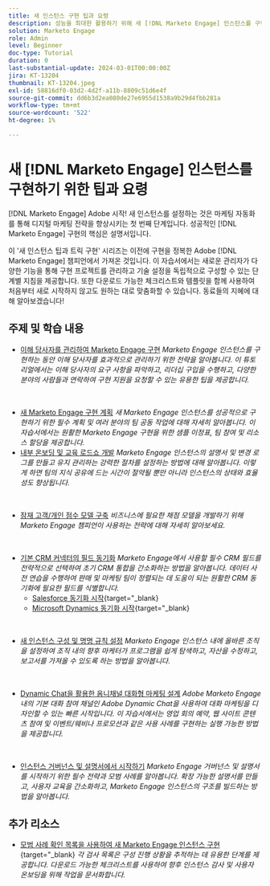 ```yaml
---
title: 새 인스턴스 구현 팁과 요령
description: 성능을 최대한 활용하기 위해 새 [!DNL Marketo Engage] 인스턴스를 구현하는 방법을 알아봅니다.
solution: Marketo Engage
role: Admin
level: Beginner
doc-type: Tutorial
duration: 0
last-substantial-update: 2024-03-01T00:00:00Z
jira: KT-13204
thumbnail: KT-13204.jpeg
exl-id: 58816df0-03d2-4d2f-a11b-8809c51d6e4f
source-git-commit: dd6b3d2ea080de27e6955d1538a9b29d4fbb281a
workflow-type: tm+mt
source-wordcount: '522'
ht-degree: 1%

---
```


# 새 [!DNL Marketo Engage] 인스턴스를 구현하기 위한 팁과 요령

[!DNL Marketo Engage] Adobe 시작! 새 인스턴스를 설정하는 것은 마케팅 자동화를 통해 디지털 마케팅 전략을 향상시키는 첫 번째 단계입니다. 성공적인 [!DNL Marketo Engage] 구현의 핵심은 설명서입니다.

이 &#39;새 인스턴스 팁과 트릭 구현&#39; 시리즈는 이전에 구현을 정복한 Adobe [!DNL Marketo Engage] 챔피언에서 가져온 것입니다. 이 자습서에서는 새로운 관리자가 다양한 기능을 통해 구현 프로젝트를 관리하고 기술 설정을 독립적으로 구성할 수 있는 단계별 지침을 제공합니다. 또한 다운로드 가능한 체크리스트와 템플릿을 함께 사용하여 처음부터 새로 시작하지 않고도 원하는 대로 맞춤화할 수 있습니다. 동료들의 지혜에 대해 알아보겠습니다!

## 주제 및 학습 내용

* [이해 당사자를 관리하여 Marketo Engage 구현](/help/marketo-tutorial-implementing-new-instance/managing-stakeholder-communications.md)
  *Marketo Engage 인스턴스를 구현하는 동안 이해 당사자를 효과적으로 관리하기 위한 전략을 알아봅니다. 이 튜토리얼에서는 이해 당사자의 요구 사항을 파악하고, 리더십 구입을 수행하고, 다양한 분야의 사람들과 연락하여 구현 지원을 요청할 수 있는 유용한 팁을 제공합니다.*
<br>

* [새 Marketo Engage 구현 계획](/help/marketo-tutorial-implementing-new-instance/planning-for-new-implementation.md)
  *새 Marketo Engage 인스턴스를 성공적으로 구현하기 위한 필수 계획 및 여러 분야의 팀 공동 작업에 대해 자세히 알아봅니다. 이 자습서에서는 원활한 Marketo Engage 구현을 위한 샘플 이정표, 팀 참여 및 리소스 할당을 제공합니다.*
  <br>
* [내부 온보딩 및 교육 로드쇼 개발](/help/marketo-tutorial-implementing-new-instance/internal-training-roadshow.md)
  *Marketo Engage 인스턴스의 설명서 및 변경 로그를 만들고 유지 관리하는 강력한 절차를 설정하는 방법에 대해 알아봅니다. 이렇게 하면 팀의 지식 공유에 드는 시간이 절약될 뿐만 아니라 인스턴스의 상태와 효율성도 향상됩니다.*
<br>

* [잠재 고객/개인 점수 모델 구축](/help/marketo-tutorial-implementing-new-instance/building-person-scoring-model.md)
  *비즈니스에 필요한 채점 모델을 개발하기 위해 Marketo Engage 챔피언이 사용하는 전략에 대해 자세히 알아보세요.*
<br>

* [기본 CRM 커넥터의 필드 동기화](/help/marketo-tutorial-implementing-new-instance/syncing-fields-for-crm-integration.md)
  *Marketo Engage에서 사용할 필수 CRM 필드를 전략적으로 선택하여 초기 CRM 통합을 간소화하는 방법을 알아봅니다. 데이터 사전 연습을 수행하여 판매 및 마케팅 팀이 정렬되는 데 도움이 되는 원활한 CRM 동기화에 필요한 필드를 식별합니다.*
   * [Salesforce 동기화 시작](https://experienceleague.adobe.com/en/docs/marketo-learn/tutorials/lead-and-data-management/salesforce-sync-setup){target="_blank}
   * [Microsoft Dynamics 동기화 시작](https://experienceleague.adobe.com/en/docs/marketo-learn/tutorials/lead-and-data-management/microsoft-dynamics-sync-setup){target="_blank}
<br>

* [새 인스턴스 구성 및 명명 규칙 설정](/help/marketo-tutorial-implementing-new-instance/organizing-new-instance.md)
  *Marketo Engage 인스턴스 내에 올바른 조직을 설정하여 조직 내의 향후 마케터가 프로그램을 쉽게 탐색하고, 자산을 수정하고, 보고서를 가져올 수 있도록 하는 방법을 알아봅니다.*
<br>

* [Dynamic Chat을 활용한 옴니채널 대화형 마케팅 설계](/help/marketo-tutorial-implementing-new-instance/designing-omnichannel-conversational-marketing.md)
  *Adobe Marketo Engage 내의 기본 대화 참여 채널인 Adobe Dynamic Chat을 사용하여 대화 마케팅을 디자인할 수 있는 빠른 시작입니다. 이 자습서에서는 영업 회의 예약, 웹 사이트 콘텐츠 참여 및 이벤트/웨비나 프로모션과 같은 사용 사례를 구현하는 실행 가능한 방법을 제공합니다.*
<br>

* [인스턴스 거버넌스 및 설명서에서 시작하기](/help/marketo-tutorial-implementing-new-instance/documenting-your-instance.md)
  *Marketo Engage 거버넌스 및 설명서를 시작하기 위한 필수 전략과 모범 사례를 알아봅니다. 확장 가능한 설명서를 만들고, 사용자 교육을 간소화하고, Marketo Engage 인스턴스의 구조를 빌드하는 방법을 알아봅니다.*

## 추가 리소스

* [모범 사례 확인 목록을 사용하여 새 Marketo Engage 인스턴스 구현](https://experienceleague.adobe.com/en/docs/marketo/using/getting-started/implementing-a-new-marketo-engage-instance/where-to-start){target="_blank}
  *각 검사 목록은 구성 진행 상황을 추적하는 데 유용한 단계를 제공합니다. 다운로드 가능한 체크리스트를 사용하여 향후 인스턴스 감사 및 사용자 온보딩을 위해 작업을 문서화합니다.*
